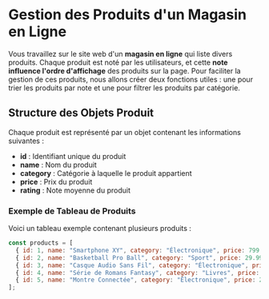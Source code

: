 # Gestion des Produits d'un Magasin en Ligne

Vous travaillez sur le site web d'un **magasin en ligne** qui liste divers produits. Chaque produit est noté par les utilisateurs, et cette **note influence l'ordre d'affichage** des produits sur la page. Pour faciliter la gestion de ces produits, nous allons créer deux fonctions utiles : une pour trier les produits par note et une pour filtrer les produits par catégorie.

## Structure des Objets Produit

Chaque produit est représenté par un objet contenant les informations suivantes :

- **id** : Identifiant unique du produit
- **name** : Nom du produit
- **category** : Catégorie à laquelle le produit appartient
- **price** : Prix du produit
- **rating** : Note moyenne du produit

### Exemple de Tableau de Produits

Voici un tableau exemple contenant plusieurs produits :

```javascript
const products = [
  { id: 1, name: "Smartphone XY", category: "Électronique", price: 799.99, rating: 4.6 },
  { id: 2, name: "Basketball Pro Ball", category: "Sport", price: 29.99, rating: 4.2 },
  { id: 3, name: "Casque Audio Sans Fil", category: "Électronique", price: 199.99, rating: 4.8 },
  { id: 4, name: "Série de Romans Fantasy", category: "Livres", price: 59.99, rating: 4.5 },
  { id: 5, name: "Montre Connectée", category: "Électronique", price: 249.99, rating: 4.4 },
];